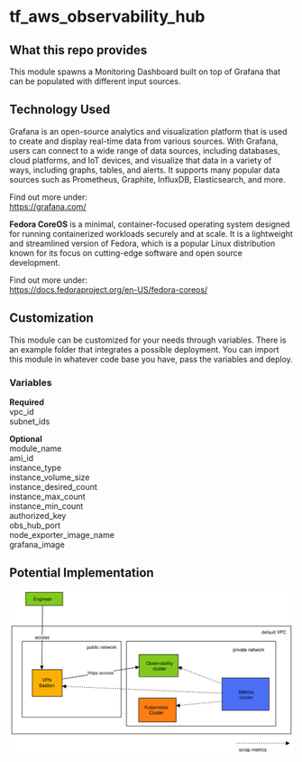 # tf_aws_observability_hub

## What this repo provides 

This module spawns a Monitoring Dashboard built on top of Grafana that can be populated with different input sources. 

## Technology Used 

Grafana is an open-source analytics and visualization platform that is used to create and display real-time data from various sources.
With Grafana, users can connect to a wide range of data sources, including databases, cloud platforms, and IoT devices, and visualize that data in a variety of ways, including graphs, tables, and alerts. It supports many popular data sources such as Prometheus, Graphite, InfluxDB, Elasticsearch, and more.

Find out more under:   
https://grafana.com/

**Fedora CoreOS** is a minimal, container-focused operating system designed for running containerized workloads securely and at scale. It is a lightweight and streamlined version of Fedora, which is a popular Linux distribution known for its focus on cutting-edge software and open source development.

Find out more under:   
https://docs.fedoraproject.org/en-US/fedora-coreos/

## Customization 

This module can be customized for your needs through variables. There is an example folder that integrates a possible deployment. You can import this module in whatever code base you have, pass the variables and deploy. 

### Variables  

**Required**   
vpc_id   
subnet_ids  


**Optional**   
module_name  
ami_id  
instance_type  
instance_volume_size  
instance_desired_count  
instance_max_count  
instance_min_count  
authorized_key  
obs_hub_port  
node_exporter_image_name  
grafana_image  

## Potential Implementation 

![alt_text](https://github.com/stavrosfilippidis/architecture_diagrams/blob/main/metrics.svg)

